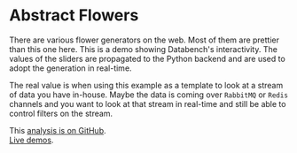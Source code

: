 # Abstract Flowers

There are various flower generators on the web. Most of them are prettier than this one here. This is a demo showing Databench's interactivity. The values of the sliders are propagated to the Python backend and are used to adopt the generation in real-time.

The real value is when using this example as a template to look at a stream of data you have in-house. Maybe the data is coming over `RabbitMQ` or `Redis` channels and you want to look at that stream in real-time and still be able to control filters on the stream.

<i class="fa fa-fw fa-github"></i>
This [analysis is on GitHub](https://github.com/svenkreiss/databench_examples/tree/master/analyses/flowers).<br />
<i class="fa fa-fw fa-external-link"></i>
[Live demos](http://databench-examples.trivial.io).
